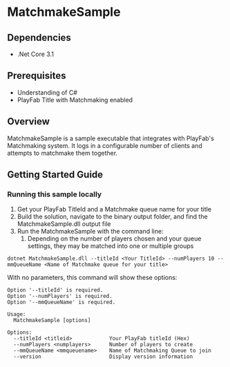 # MatchmakeSample

## Dependencies
* .Net Core 3.1

## Prerequisites
* Understanding of C#
* PlayFab Title with Matchmaking enabled

## Overview
MatchmakeSample is a sample executable that integrates with PlayFab's Matchmaking system. It logs in a configurable number of clients and attempts to matchmake them together.


## Getting Started Guide

### Running this sample locally
1. Get your PlayFab TitleId and a Matchmake queue name for your title
1. Build the solution, navigate to the binary output folder, and find the MatchmakeSample.dll output file
1. Run the MatchmakeSample with the command line:
    1. Depending on the number of players chosen and your queue settings, they may be matched into one or multiple groups

```dotnet MatchmakeSample.dll --titleId <Your TitleId> --numPlayers 10 --mmQueueName <Name of Matchmake queue for your title>```

With no parameters, this command will show these options:
```
Option '--titleId' is required.
Option '--numPlayers' is required.
Option '--mmQueueName' is required.

Usage:
  MatchmakeSample [options]

Options:
  --titleId <titleid>            Your PlayFab titleId (Hex)
  --numPlayers <numplayers>      Number of players to create
  --mmQueueName <mmqueuename>    Name of Matchmaking Queue to join
  --version                      Display version information
```
